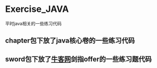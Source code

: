 # Exercise_JAVA
平时java相关的一些练习代码
## chapter包下放了java核心卷的一些练习代码
## sword包下放了[牛客网](https://www.nowcoder.com/)剑指offer的一些练习题代码
